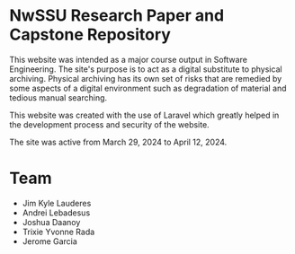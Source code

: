 # NwSSU Research Paper and Capstone Repository

This website was intended as a major course output in Software Engineering.
The site's purpose is to act as a digital substitute to physical archiving.
Physical archiving has its own set of risks that are remedied by some aspects of
a digital environment such as degradation of material and tedious manual searching.

This website was created with the use of Laravel which greatly helped in the
development process and security of the website.

The site was active from March 29, 2024 to April 12, 2024.

# Team
- Jim Kyle Lauderes
- Andrei Lebadesus
- Joshua Daanoy
- Trixie Yvonne Rada
- Jerome Garcia
